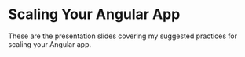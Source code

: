 # Scaling Your Angular App

These are the presentation slides covering my suggested practices for scaling your Angular app.
